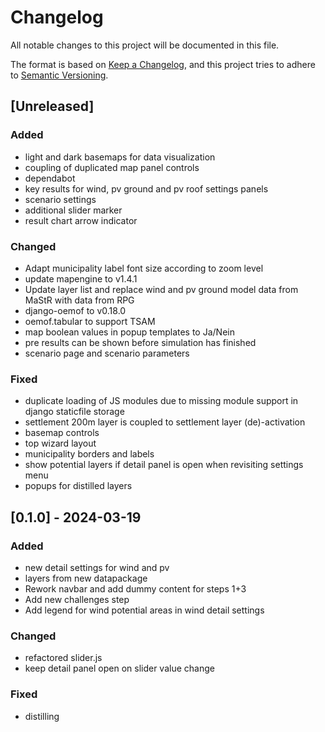 # Changelog
All notable changes to this project will be documented in this file.

The format is based on [Keep a Changelog](https://keepachangelog.com/en/1.0.0/),
and this project tries to adhere to [Semantic Versioning](https://semver.org/spec/v2.0.0.html).

## [Unreleased]
### Added
- light and dark basemaps for data visualization
- coupling of duplicated map panel controls
- dependabot
- key results for wind, pv ground and pv roof settings panels
- scenario settings
- additional slider marker
- result chart arrow indicator

### Changed
- Adapt municipality label font size according to zoom level
- update mapengine to v1.4.1
- Update layer list and replace wind and pv ground model data from MaStR with
  data from RPG
- django-oemof to v0.18.0
- oemof.tabular to support TSAM
- map boolean values in popup templates to Ja/Nein
- pre results can be shown before simulation has finished
- scenario page and scenario parameters

### Fixed
- duplicate loading of JS modules due to missing module support in django staticfile storage
- settlement 200m layer is coupled to settlement layer (de)-activation
- basemap controls
- top wizard layout
- municipality borders and labels
- show potential layers if detail panel is open when revisiting settings menu
- popups for distilled layers

## [0.1.0] - 2024-03-19
### Added
- new detail settings for wind and pv
- layers from new datapackage
- Rework navbar and add dummy content for steps 1+3
- Add new challenges step
- Add legend for wind potential areas in wind detail settings

### Changed
- refactored slider.js
- keep detail panel open on slider value change

### Fixed
- distilling

